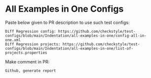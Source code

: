 # All Examples in One Configs
Paste below given to PR description to use such test configs:
```
Diff Regression config: https://github.com/checkstyle/test-configs/blob/main/Indentation/all-examples-in-one/config-all-in-one.xml
Diff Regression projects: https://github.com/checkstyle/test-configs/blob/main/Indentation/all-examples-in-one/list-of-projects.properties
```
Make comment in PR:
```
Github, generate report
```
